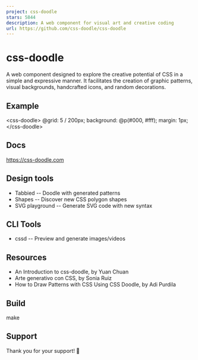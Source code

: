 ```yaml
---
project: css-doodle
stars: 5844
description: A web component for visual art and creative coding
url: https://github.com/css-doodle/css-doodle
---
```


css-doodle
==========

A web component designed to explore the creative potential of CSS in a simple and expressive manner. It facilitates the creation of graphic patterns, visual backgrounds, handcrafted icons, and random decorations.

Example
-------

<css\-doodle\>
  @grid: 5 / 200px;
  background: @p(#000, #fff);
  margin: 1px;
</css\-doodle\>

Docs
----

https://css-doodle.com

Design tools
------------

-   Tabbied -- Doodle with generated patterns
-   Shapes -- Discover new CSS polygon shapes
-   SVG playground -- Generate SVG code with new syntax

CLI Tools
---------

-   cssd -- Preview and generate images/videos

Resources
---------

-   An Introduction to css-doodle, by Yuan Chuan
-   Arte generativo con CSS, by Sonia Ruiz
-   How to Draw Patterns with CSS Using CSS Doodle, by Adi Purdila

Build
-----

make

Support
-------

Thank you for your support! 🙏
